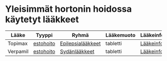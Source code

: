 # Yleisimmät hortonin hoidossa käytetyt lääkkeet

| Lääke | Tyyppi | Ryhmä | Lääkemuoto | Lääkeinfo |
| ----- | ------ | ----- | ---------- | --------- |
| Topimax | [estohoito](estohoito.md) | [Epilepsialääkkeet](epilepsia.md) | tabletti | [Lääkeinfo](https://laakeinfo.fi/Medicine.aspx?m=1459&d=3099221&i=JANSSEN-CILAG_TOPIMAX_TOPIMAX+tabletti%2C+kalvop%C3%A4%C3%A4llysteinen+25+mg%2C+50+mg%2C+100+mg%2C+200+mg) |
| Verpamil | [estohoito](estohoito.md) | [Sydänlääkkeet](sydanlaakkeet.md) | tabletti | [Lääkeinfo](https://laakeinfo.fi/Medicine.aspx?m=1973&d=3099358&i=ORION+PHARMA_VERPAMIL_VERPAMIL+depottabletti+200+mg%2C+tabletti%2C+kalvop%C3%A4%C3%A4llysteinen+40+mg%2C+80+mg%2C+120+mg) |
